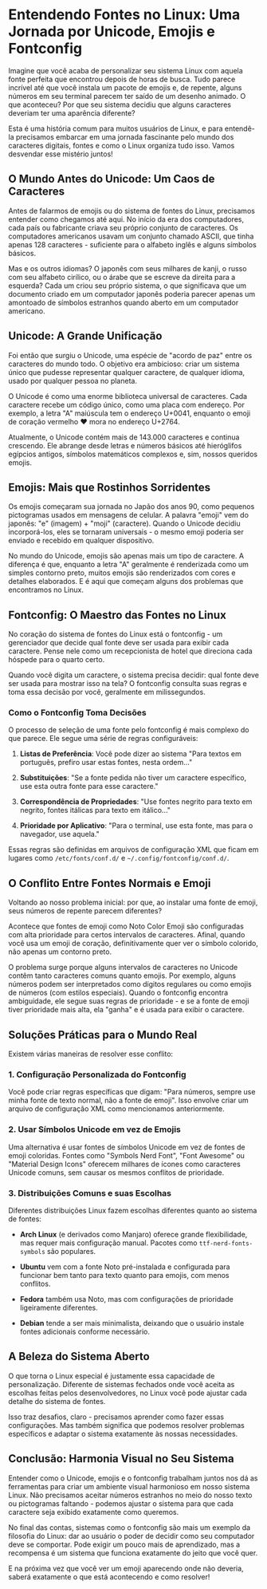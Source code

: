 # Entendendo Fontes no Linux: Uma Jornada por Unicode, Emojis e Fontconfig

Imagine que você acaba de personalizar seu sistema Linux com aquela fonte perfeita que encontrou depois de horas de busca. Tudo parece incrível até que você instala um pacote de emojis e, de repente, alguns números em seu terminal parecem ter saído de um desenho animado. O que aconteceu? Por que seu sistema decidiu que alguns caracteres deveriam ter uma aparência diferente?

Esta é uma história comum para muitos usuários de Linux, e para entendê-la precisamos embarcar em uma jornada fascinante pelo mundo dos caracteres digitais, fontes e como o Linux organiza tudo isso. Vamos desvendar esse mistério juntos!

## O Mundo Antes do Unicode: Um Caos de Caracteres

Antes de falarmos de emojis ou do sistema de fontes do Linux, precisamos entender como chegamos até aqui. No início da era dos computadores, cada país ou fabricante criava seu próprio conjunto de caracteres. Os computadores americanos usavam um conjunto chamado ASCII, que tinha apenas 128 caracteres - suficiente para o alfabeto inglês e alguns símbolos básicos.

Mas e os outros idiomas? O japonês com seus milhares de kanji, o russo com seu alfabeto cirílico, ou o árabe que se escreve da direita para a esquerda? Cada um criou seu próprio sistema, o que significava que um documento criado em um computador japonês poderia parecer apenas um amontoado de símbolos estranhos quando aberto em um computador americano.

## Unicode: A Grande Unificação

Foi então que surgiu o Unicode, uma espécie de "acordo de paz" entre os caracteres do mundo todo. O objetivo era ambicioso: criar um sistema único que pudesse representar qualquer caractere, de qualquer idioma, usado por qualquer pessoa no planeta.

O Unicode é como uma enorme biblioteca universal de caracteres. Cada caractere recebe um código único, como uma placa com endereço. Por exemplo, a letra "A" maiúscula tem o endereço U+0041, enquanto o emoji de coração vermelho ❤️ mora no endereço U+2764.

Atualmente, o Unicode contém mais de 143.000 caracteres e continua crescendo. Ele abrange desde letras e números básicos até hieróglifos egípcios antigos, símbolos matemáticos complexos e, sim, nossos queridos emojis.

## Emojis: Mais que Rostinhos Sorridentes

Os emojis começaram sua jornada no Japão dos anos 90, como pequenos pictogramas usados em mensagens de celular. A palavra "emoji" vem do japonês: "e" (imagem) + "moji" (caractere). Quando o Unicode decidiu incorporá-los, eles se tornaram universais - o mesmo emoji poderia ser enviado e recebido em qualquer dispositivo.

No mundo do Unicode, emojis são apenas mais um tipo de caractere. A diferença é que, enquanto a letra "A" geralmente é renderizada como um simples contorno preto, muitos emojis são renderizados com cores e detalhes elaborados. E é aqui que começam alguns dos problemas que encontramos no Linux.

## Fontconfig: O Maestro das Fontes no Linux

No coração do sistema de fontes do Linux está o fontconfig - um gerenciador que decide qual fonte deve ser usada para exibir cada caractere. Pense nele como um recepcionista de hotel que direciona cada hóspede para o quarto certo.

Quando você digita um caractere, o sistema precisa decidir: qual fonte deve ser usada para mostrar isso na tela? O fontconfig consulta suas regras e toma essa decisão por você, geralmente em milissegundos.

### Como o Fontconfig Toma Decisões

O processo de seleção de uma fonte pelo fontconfig é mais complexo do que parece. Ele segue uma série de regras configuráveis:

1. **Listas de Preferência**: Você pode dizer ao sistema "Para textos em português, prefiro usar estas fontes, nesta ordem..."

2. **Substituições**: "Se a fonte pedida não tiver um caractere específico, use esta outra fonte para esse caractere."

3. **Correspondência de Propriedades**: "Use fontes negrito para texto em negrito, fontes itálicas para texto em itálico..."

4. **Prioridade por Aplicativo**: "Para o terminal, use esta fonte, mas para o navegador, use aquela."

Essas regras são definidas em arquivos de configuração XML que ficam em lugares como `/etc/fonts/conf.d/` e `~/.config/fontconfig/conf.d/`.

## O Conflito Entre Fontes Normais e Emoji

Voltando ao nosso problema inicial: por que, ao instalar uma fonte de emoji, seus números de repente parecem diferentes?

Acontece que fontes de emoji como Noto Color Emoji são configuradas com alta prioridade para certos intervalos de caracteres. Afinal, quando você usa um emoji de coração, definitivamente quer ver o símbolo colorido, não apenas um contorno preto.

O problema surge porque alguns intervalos de caracteres no Unicode contêm tanto caracteres comuns quanto emojis. Por exemplo, alguns números podem ser interpretados como dígitos regulares ou como emojis de números (com estilos especiais). Quando o fontconfig encontra ambiguidade, ele segue suas regras de prioridade - e se a fonte de emoji tiver prioridade mais alta, ela "ganha" e é usada para exibir o caractere.

## Soluções Práticas para o Mundo Real

Existem várias maneiras de resolver esse conflito:

### 1. Configuração Personalizada do Fontconfig

Você pode criar regras específicas que digam: "Para números, sempre use minha fonte de texto normal, não a fonte de emoji". Isso envolve criar um arquivo de configuração XML como mencionamos anteriormente.

### 2. Usar Símbolos Unicode em vez de Emojis

Uma alternativa é usar fontes de símbolos Unicode em vez de fontes de emoji coloridas. Fontes como "Symbols Nerd Font", "Font Awesome" ou "Material Design Icons" oferecem milhares de ícones como caracteres Unicode comuns, sem causar os mesmos conflitos de prioridade.

### 3. Distribuições Comuns e suas Escolhas

Diferentes distribuições Linux fazem escolhas diferentes quanto ao sistema de fontes:

- **Arch Linux** (e derivados como Manjaro) oferece grande flexibilidade, mas requer mais configuração manual. Pacotes como `ttf-nerd-fonts-symbols` são populares.

- **Ubuntu** vem com a fonte Noto pré-instalada e configurada para funcionar bem tanto para texto quanto para emojis, com menos conflitos.

- **Fedora** também usa Noto, mas com configurações de prioridade ligeiramente diferentes.

- **Debian** tende a ser mais minimalista, deixando que o usuário instale fontes adicionais conforme necessário.

## A Beleza do Sistema Aberto

O que torna o Linux especial é justamente essa capacidade de personalização. Diferente de sistemas fechados onde você aceita as escolhas feitas pelos desenvolvedores, no Linux você pode ajustar cada detalhe do sistema de fontes.

Isso traz desafios, claro - precisamos aprender como fazer essas configurações. Mas também significa que podemos resolver problemas específicos e adaptar o sistema exatamente às nossas necessidades.

## Conclusão: Harmonia Visual no Seu Sistema

Entender como o Unicode, emojis e o fontconfig trabalham juntos nos dá as ferramentas para criar um ambiente visual harmonioso em nosso sistema Linux. Não precisamos aceitar números estranhos no meio do nosso texto ou pictogramas faltando - podemos ajustar o sistema para que cada caractere seja exibido exatamente como queremos.

No final das contas, sistemas como o fontconfig são mais um exemplo da filosofia do Linux: dar ao usuário o poder de decidir como seu computador deve se comportar. Pode exigir um pouco mais de aprendizado, mas a recompensa é um sistema que funciona exatamente do jeito que você quer.

E na próxima vez que você ver um emoji aparecendo onde não deveria, saberá exatamente o que está acontecendo e como resolver!